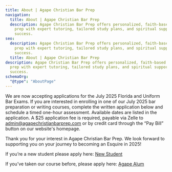 ```yaml
---
title: About | Agape Christian Bar Prep
navigation:
  title: About | Agape Christian Bar Prep
  description: Agape Christian Bar Prep offers personalized, faith-based bar exam
    prep with expert tutoring, tailored study plans, and spiritual support for
    success.
seo:
  description: Agape Christian Bar Prep offers personalized, faith-based bar exam
    prep with expert tutoring, tailored study plans, and spiritual support for
    success.
  title: About | Agape Christian Bar Prep
description: Agape Christian Bar Prep offers personalized, faith-based bar exam
  prep with expert tutoring, tailored study plans, and spiritual support for
  success.
schemaOrg:
  "@type": "AboutPage"
---
```


We are now accepting applications for the July 2025 Florida and Uniform Bar Exams. If you are interested in enrolling in one of our July 2025 bar preparation or writing courses, complete the written application below and schedule a timed one-hour assessment. Available dates are listed in the application. A $25 application fee is required, payable via Zelle to admin@agapechristianbarprep.com or by credit card through the “Pay Bill” button on our website's homepage.

Thank you for your interest in Agape Christian Bar Prep. We look forward to supporting you on your journey to becoming an Esquire in 2025!

If you’re a new student please apply here:
[New Student](https://form.smartsuite.com/skpl6z0a/SiafucKuJI)

If you’ve taken our course before, please apply here:
[Agape Alum](https://form.smartsuite.com/skpl6z0a/m7aUgJN496)